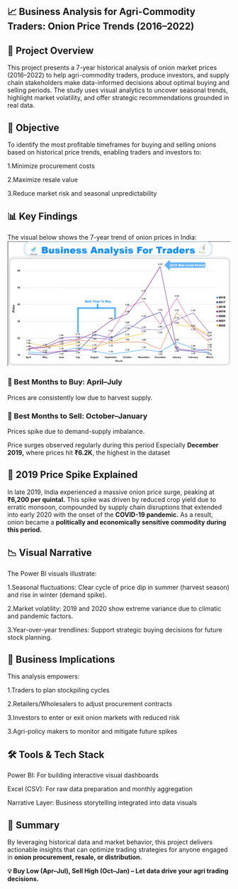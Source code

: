 ## 📈 Business Analysis for Agri-Commodity Traders: Onion Price Trends (2016–2022)

## 🧾 Project Overview
This project presents a 7-year historical analysis of onion market prices (2016–2022) to help agri-commodity traders, produce investors, and supply chain stakeholders make data-informed decisions about optimal buying and selling periods. The study uses visual analytics to uncover seasonal trends, highlight market volatility, and offer strategic recommendations grounded in real data.

## 🎯 Objective
To identify the most profitable timeframes for buying and selling onions based on historical price trends, enabling traders and investors to:

1.Minimize procurement costs

2.Maximize resale value

3.Reduce market risk and seasonal unpredictability

## 📊 Key Findings

The visual below shows the 7-year trend of onion prices in India:
![Onion Price Trend Chart](https://github.com/suga1424/Businesss-Analysis-For-Traders-/blob/main/Screenshot%202025-07-06%20172655.png?raw=true)

### 🔻 Best Months to Buy: April–July
Prices are consistently low due to harvest supply.

### 🔺 Best Months to Sell: October–January
Prices spike due to demand-supply imbalance.

Price surges observed regularly during this period
Especially **December 2019,** where prices hit **₹6.2K**, the highest in the dataset

## 📌 2019 Price Spike Explained
In late 2019, India experienced a massive onion price surge, peaking at **₹6,200 per quintal.** This spike was driven by reduced crop yield due to erratic monsoon, compounded by supply chain disruptions that extended into early 2020 with the onset of the **COVID-19 pandemic.** As a result, onion became a **politically and economically sensitive commodity during this period.**

## 📉 Visual Narrative
The Power BI visuals illustrate:

1.Seasonal fluctuations: Clear cycle of price dip in summer (harvest season) and rise in winter (demand spike).

2.Market volatility: 2019 and 2020 show extreme variance due to climatic and pandemic factors.

3.Year-over-year trendlines: Support strategic buying decisions for future stock planning.

## 🧠 Business Implications

This analysis empowers:

1.Traders to plan stockpiling cycles

2.Retailers/Wholesalers to adjust procurement contracts

3.Investors to enter or exit onion markets with reduced risk

3.Agri-policy makers to monitor and mitigate future spikes

## 🛠️ Tools & Tech Stack
Power BI: For building interactive visual dashboards

Excel (CSV): For raw data preparation and monthly aggregation

Narrative Layer: Business storytelling integrated into data visuals

## 📌 Summary
By leveraging historical data and market behavior, this project delivers actionable insights that can optimize trading strategies for anyone engaged in **onion procurement, resale, or distribution.**

   **💡 Buy Low (Apr–Jul), Sell High (Oct–Jan) – Let data drive your agri trading decisions.**

